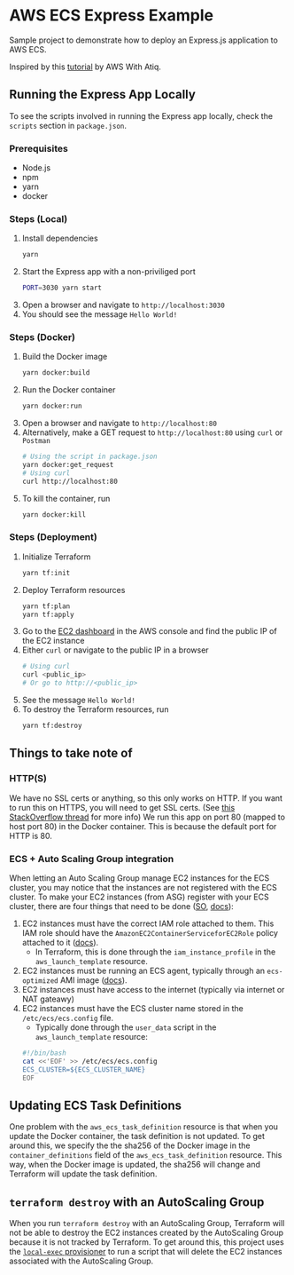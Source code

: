 # AWS ECS Express Example

Sample project to demonstrate how to deploy an Express.js application to AWS ECS.

Inspired by this [tutorial](https://youtu.be/ngupV3Y_fvw?si=2rSqcrI0ddP-7ZnD) by AWS With Atiq.

## Running the Express App Locally

To see the scripts involved in running the Express app locally, check the `scripts` section in `package.json`.

### Prerequisites
- Node.js
- npm
- yarn
- docker

### Steps (Local)
1. Install dependencies
    ```bash
    yarn
    ```
2. Start the Express app with a non-priviliged port
    ```bash
    PORT=3030 yarn start
    ```
3. Open a browser and navigate to `http://localhost:3030`
4. You should see the message `Hello World!`

### Steps (Docker)
1. Build the Docker image
    ```bash
    yarn docker:build
    ```
2. Run the Docker container
    ```bash
    yarn docker:run
    ```
3. Open a browser and navigate to `http://localhost:80`
4. Alternatively, make a GET request to `http://localhost:80` using `curl` or `Postman`
    ```bash
    # Using the script in package.json
    yarn docker:get_request
    # Using curl
    curl http://localhost:80
    ```
5. To kill the container, run
    ```bash
    yarn docker:kill
    ```

### Steps (Deployment)
1. Initialize Terraform
    ```bash
    yarn tf:init
    ```
2. Deploy Terraform resources
    ```bash
    yarn tf:plan
    yarn tf:apply
    ```
3. Go to the [EC2 dashboard](https://console.aws.amazon.com/ec2/) in the AWS console and find the public IP of the EC2 instance
4. Either `curl` or navigate to the public IP in a browser
    ```bash
    # Using curl
    curl <public_ip>
    # Or go to http://<public_ip>
    ```
5. See the message `Hello World!`
6. To destroy the Terraform resources, run
    ```bash
    yarn tf:destroy
    ```

## Things to take note of
### HTTP(S)
We have no SSL certs or anything, so this only works on HTTP. If you want to run this on HTTPS, you will need to get SSL certs. (See [this StackOverflow thread](https://stackoverflow.com/questions/11744975/enabling-https-on-express-js) for more info)
We run this app on port 80 (mapped to host port 80) in the Docker container. This is because the default port for HTTP is 80.

### ECS + Auto Scaling Group integration
When letting an Auto Scaling Group manage EC2 instances for the ECS cluster, you may notice that the instances are not registered with the ECS cluster. To make your EC2 instances (from ASG) register with your ECS cluster, there are four things that need to be done ([SO](https://stackoverflow.com/questions/36523282/aws-ecs-error-when-running-task-no-container-instances-were-found-in-your-clust), [docs](https://docs.aws.amazon.com/AmazonECS/latest/developerguide/launch_container_instance.html)):

1. EC2 instances must have the correct IAM role attached to them. This IAM role should have the `AmazonEC2ContainerServiceforEC2Role` policy attached to it ([docs](https://docs.aws.amazon.com/AmazonECS/latest/developerguide/instance_IAM_role.html)).
   - In Terraform, this is done through the `iam_instance_profile` in the `aws_launch_template` resource.
2. EC2 instances must be running an ECS agent, typically through an `ecs-optimized` AMI image ([docs](https://docs.aws.amazon.com/AmazonECS/latest/developerguide/launch_container_instance.html#linux-liw-ami)).
3. EC2 instances must have access to the internet (typically via internet or NAT gateawy)
4. EC2 instances must have the ECS cluster name stored in the `/etc/ecs/ecs.config` file.
   - Typically done through the `user_data` script in the `aws_launch_template` resource:
    ```bash
    #!/bin/bash
    cat <<'EOF' >> /etc/ecs/ecs.config
    ECS_CLUSTER=${ECS_CLUSTER_NAME}
    EOF
    ```
## Updating ECS Task Definitions
One problem with the `aws_ecs_task_definition` resource is that when you update the Docker container, the task definition is not updated. To get around this, we specify the the sha256 of the Docker image in the `container_definitions` field of the `aws_ecs_task_definition` resource. This way, when the Docker image is updated, the sha256 will change and Terraform will update the task definition.

## `terraform destroy` with an AutoScaling Group
When you run `terraform destroy` with an AutoScaling Group, Terraform will not be able to destroy the EC2 instances created by the AutoScaling Group because it is not tracked by Terraform. To get around this, this project uses the [`local-exec` provisioner](./terraform/ecs.tf#L107) to run a script that will delete the EC2 instances associated with the AutoScaling Group.
